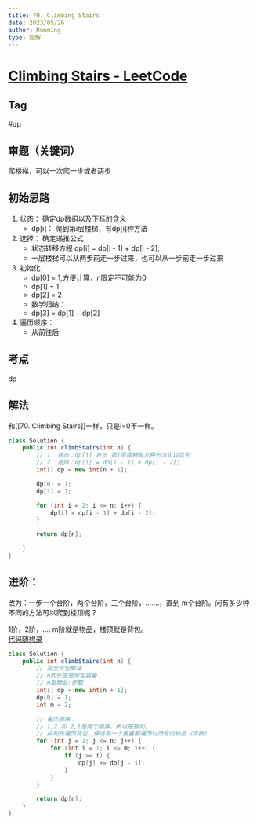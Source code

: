 ```yaml
---
title: 70. Climbing Stairs
date: 2023/05/26
author: Runming
type: 题解
---
```


# [Climbing Stairs - LeetCode](https://leetcode.com/problems/climbing-stairs/description/)
## Tag
#dp


## 审题（关键词） 
爬楼梯，可以一次爬一步或者两步

## 初始思路  
1. 状态： 确定dp数组以及下标的含义
   - dp[i]： 爬到第i层楼梯，有dp[i]种方法
2. 选择： 确定递推公式
   - 状态转移方程 dp[i] = dp[i - 1] + dp[i - 2]; 
   - 一层楼梯可以从两步前走一步过来，也可以从一步前走一步过来
3. 初始化
   - dp[0] = 1,方便计算，n限定不可能为0
   - dp[1] = 1
   - dp[2] = 2
   - 数学归纳：
   - dp[3] = dp[1] + dp[2]
4. 遍历顺序：
   - 从前往后

## 考点  
dp

## 解法  
和[[70. Climbing Stairs]]一样，只是i=0不一样。
```java
class Solution {
    public int climbStairs(int n) {
        // 1. 状态：dp[i] 表示 第i层楼梯有几种方法可以达到
        // 2. 选择：dp[i] = dp[i - 1] + dp[i - 2];
        int[] dp = new int[n + 1];

        dp[0] = 1;
        dp[1] = 1;

        for (int i = 2; i <= n; i++) {
            dp[i] = dp[i - 1] + dp[i - 2];
        }

        return dp[n];

    }
}
```

## 进阶：
改为：一步一个台阶，两个台阶，三个台阶，.......，直到 m个台阶。问有多少种不同的方法可以爬到楼顶呢？

1阶，2阶，.... m阶就是物品，楼顶就是背包。  
[代码随想录](https://programmercarl.com/0070.%E7%88%AC%E6%A5%BC%E6%A2%AF%E5%AE%8C%E5%85%A8%E8%83%8C%E5%8C%85%E7%89%88%E6%9C%AC.html#%E6%80%9D%E8%B7%AF)
```java
class Solution {
    public int climbStairs(int n) {
        // 完全背包解法：
        // n的长度是背包容量
        // m是物品:步数
        int[] dp = new int[n + 1];
        dp[0] = 1;
        int m = 2;

        // 遍历顺序：
        // 1,2 和 2,1是两个顺序，所以是排列。
        // 排列先遍历背包，保证每一个重量都遍历过所有的物品（步数）
        for (int j = 1; j <= n; j++) {
            for (int i = 1; i <= m; i++) {
                if (j >= i) {
                    dp[j] += dp[j - i];
                }
            }
        }

        return dp[n];
    }
}
```
